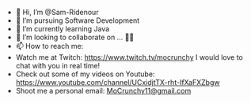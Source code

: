 - 👋 Hi, I’m @Sam-Ridenour
- 👀 I’m pursuing Software Development
- 🌱 I’m currently learning Java
- 💞️ I’m looking to collaborate on ... 🤷‍♂️
- 📫 How to reach me: 
- Watch me at Twitch: https://www.twitch.tv/mocrunchy I would love to chat with you in real time!
- Check out some of my videos on Youtube: https://www.youtube.com/channel/UCxidjtTX-rht-IfXaFXZbgw
- Shoot me a personal email: MoCrunchy11@gmail.com

<!---
Sam-Ridenour/Sam-Ridenour is a ✨ special ✨ repository because its `README.md` (this file) appears on your GitHub profile.
You can click the Preview link to take a look at your changes.
--->
